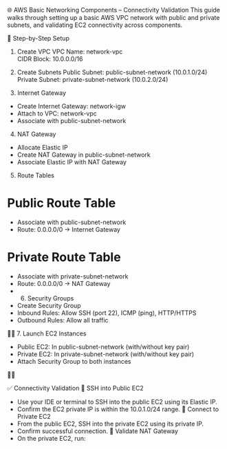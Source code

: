 🌐 AWS Basic Networking Components – Connectivity Validation
This guide walks through setting up a basic AWS VPC network with public and private subnets, and validating EC2 connectivity across components.


🧱 Step-by-Step Setup
1. Create VPC
VPC Name: network-vpc  
CIDR Block: 10.0.0.0/16

2. Create Subnets
Public Subnet: public-subnet-network (10.0.1.0/24)  
Private Subnet: private-subnet-network (10.0.2.0/24)

3. Internet Gateway
- Create Internet Gateway: network-igw  
- Attach to VPC: network-vpc  
- Associate with public-subnet-network

4. NAT Gateway
- Allocate Elastic IP  
- Create NAT Gateway in public-subnet-network  
- Associate Elastic IP with NAT Gateway

5. Route Tables
# Public Route Table
- Associate with public-subnet-network  
- Route: 0.0.0.0/0 → Internet Gateway

# Private Route Table
- Associate with private-subnet-network  
- Route: 0.0.0.0/0 → NAT Gateway
- 6. Security Groups
- Create Security Group  
- Inbound Rules: Allow SSH (port 22), ICMP (ping), HTTP/HTTPS  
- Outbound Rules: Allow all traffic


7. Launch EC2 Instances
- Public EC2: In public-subnet-network (with/without key pair)  
- Private EC2: In private-subnet-network (with/without key pair)  
- Attach Security Group to both instances




✅ Connectivity Validation
🔹 SSH into Public EC2
- Use your IDE or terminal to SSH into the public EC2 using its Elastic IP.
- Confirm the EC2 private IP is within the 10.0.1.0/24 range.
🔹 Connect to Private EC2
- From the public EC2, SSH into the private EC2 using its private IP.
- Confirm successful connection.
🔹 Validate NAT Gateway
- On the private EC2, run:





